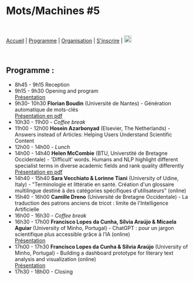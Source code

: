 # Mots/Machines #5

<br>

[Accueil](https://motsmachines.github.io/2023/fr) | [Programme](https://motsmachines.github.io/2023/fr/program) | [Organisation](https://motsmachines.github.io/2023/fr/orga) | [S'inscrire](https://motsmachines.github.io/2023/fr/registration) | [<img src="EN.png" width="20">](https://motsmachines.github.io/2023/en/program)

<br>

## Programme :

- 8h45 - 9h15 Reception
- 9h15 - 9h30 Opening and program  
[Présentation](https://docs.google.com/presentation/d/1Zt6xk4YyVSBRT59ujFV1DBKvXXHGkVbft3eR4u9ATes)
- 9h30- 10h30  **Florian Boudin** (Université de Nantes) - Génération automatique de mots-clés  
[Présentation en pdf](https://github.com/motsmachines/2023/files/11261354/2023.03.17-journee-etude-mots-machines.pdf)
- 10h30 - 11h00 - *Coffee break*
- 11h00 - 12h00 **Hosein Azarbonyad** (Elsevier, The Netherlands) - Answers instead of Articles: Helping Users Understand Scientific Content
- 12h00 - 14h00 - *Lunch*
- 14h00 - 14h40 **Helen McCombie** (BTU, Universtité de Bretagne Occidentale) - 'Difficult' words. Humans and NLP highlight different specialist terms in diverse academic fields and rank quality differently  
[Présentation en pdf](https://github.com/motsmachines/2023/files/11261431/MCCOMBIE.-.MOTS_MACHINES_5_Terminology.pdf)
- 14h40 - 15h40 **Sara Vecchiato & Lorinne Tiani** (University of Udine, Italy) - "Terminologie et littératie en santé. Création d'un glossaire multilingue destiné à des catégories spécifiques d'utilisateurs" (online)
- 15h40 - 16h00 **Camille Dreno** (Université de Bretagne Occidentale) - La traduction des patrons anciens de tricot : limite de l'Intelligence Artificielle
- 16h00 - 16h30 - *Coffee break*
- 16h30 - 17h00 **Francisco Lopes da Cunha, Sílvia Araújo & Micaela Aguiar** (University of Minho, Portugal) - ChatGPT : pour un jargon scientifique plus accessible grâce à l’IA (online)  
[Présentation](https://docs.google.com/presentation/d/1lSwf3LEuOLsaevgr8OjPlw7AP6ULybN-8mvbgSJdLgU/edit#slide=id.p)
- 17h00 - 17h30 **Francisco Lopes da Cunha & Sílvia Araújo** (University of Minho, Portugal) - Building a dashboard prototype for literary text analysis and visualization (online)  
[Présentation](https://docs.google.com/presentation/d/16Bn6O1UZ8wxI45FXnjvq67CBK6HzycXCrur6j7GWgkk)
- 17h30 - 18h00 - Closing


